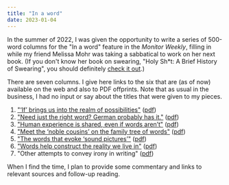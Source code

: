 ```yaml
---
title: "In a word"
date: 2023-01-04
---
```


In the summer of 2022, I was given the opportunity to write a series of 500-word columns for the "In a word" feature in the *Monitor Weekly*, filling in while my friend Melissa Mohr was taking a sabbatical to work on her next book. (If you don't know her book on swearing, "Holy Sh\*t: A Brief History of Swearing", you should definitely [check it out](https://bookshop.org/p/books/holy-sh-t-a-brief-history-of-swearing-melissa-mohr/7854674?ean=9780190491680).)

There are seven columns. I give here links to the six that are (as of now) available on the web and also to PDF offprints. Note that as usual in the business, I had no input or say about the titles that were given to my pieces.

1. ["‘If’ brings us into the realm of possibilities"](https://www.csmonitor.com/The-Culture/In-a-Word/2022/0808/If-brings-us-into-the-realm-of-possibilities) ([pdf](/pdf/fintel-2022-CSM-Column-1-If.pdf))
2. ["Need just the right word? German probably has it."](https://www.csmonitor.com/The-Culture/In-a-Word/2022/0829/Need-just-the-right-word-Why-German-probably-has-it) ([pdf](/pdf/fintel-2022-CSM-Column-2-German.pdf))
3. ["Human experience is shared, even if words aren’t"](https://www.csmonitor.com/The-Culture/In-a-Word/2022/1003/Human-experience-is-shared-even-if-words-aren-t) ([pdf](/pdf/fintel-2022-CSM-Column-3-TFW.pdf))
4. ["Meet the ‘noble cousins’ on the family tree of words"](https://www.csmonitor.com/The-Culture/In-a-Word/2022/1003/Meet-the-noble-cousins-on-the-family-tree-of-words) ([pdf](/pdf/fintel-2022-CSM-Column-4-NobleCousins.pdf))
5. ["The words that evoke ‘sound pictures’"](https://www.csmonitor.com/The-Culture/In-a-Word/2022/1010/The-words-that-evoke-sound-pictures) ([pdf](/pdf/fintel-2022-CSM-Column-5-Lautbilder.pdf))
6. ["Words help construct the reality we live in"](https://www.csmonitor.com/The-Culture/In-a-Word/2022/1017/Words-help-construct-the-reality-we-live-in) ([pdf](/pdf/fintel-2022-CSM-Column-6-Chomsky.pdf))
7. "Other attempts to convey irony in writing" ([pdf](/pdf/fintel-2022-CSM-Column-7-Irony.pdf))

When I find the time, I plan to provide some commentary and links to relevant sources and follow-up reading.